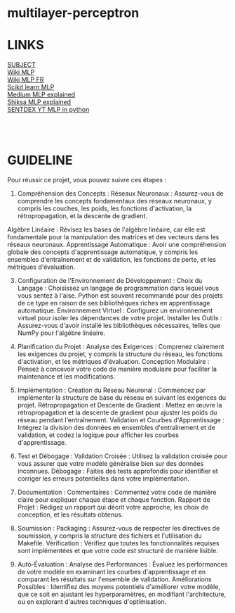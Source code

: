 # multilayer-perceptron

# LINKS

[SUBJECT](https://cdn.intra.42.fr/pdf/pdf/112647/en.subject.pdf)  
[Wiki MLP](https://en.wikipedia.org/wiki/Multilayer_perceptron)  
[Wiki MLP FR](https://fr.wikipedia.org/wiki/Perceptron_multicouche)  
[Scikit learn MLP](https://scikit-learn.org/stable/modules/neural_networks_supervised.html)  
[Medium MLP explained](https://towardsdatascience.com/multilayer-perceptron-explained-with-a-real-life-example-and-python-code-sentiment-analysis-cb408ee93141)  
[Shiksa MLP explained](https://www.shiksha.com/online-courses/articles/understanding-multilayer-perceptron-mlp-neural-networks/)  
[SENTDEX YT MLP in python](https://www.youtube.com/watch?v=Wo5dMEP_BbI&list=PLQVvvaa0QuDcjD5BAw2DxE6OF2tius3V3)  
[]()  
[]()  
[]()  
[]()  


# GUIDELINE
Pour réussir ce projet, vous pouvez suivre ces étapes :

1. Compréhension des Concepts :
Réseaux Neuronaux :
Assurez-vous de comprendre les concepts fondamentaux des réseaux neuronaux, y compris les couches, les poids, les fonctions d'activation, la rétropropagation, et la descente de gradient.

Algèbre Linéaire :
Révisez les bases de l'algèbre linéaire, car elle est fondamentale pour la manipulation des matrices et des vecteurs dans les réseaux neuronaux.
Apprentissage Automatique : Avoir une compréhension globale des concepts d'apprentissage automatique, y compris les ensembles d'entraînement et de validation, les fonctions de perte, et les métriques d'évaluation.

3. Configuration de l'Environnement de Développement :
Choix du Langage : Choisissez un langage de programmation dans lequel vous vous sentez à l'aise. Python est souvent recommandé pour des projets de ce type en raison de ses bibliothèques riches en apprentissage automatique.
Environnement Virtuel : Configurez un environnement virtuel pour isoler les dépendances de votre projet.
Installer les Outils : Assurez-vous d'avoir installé les bibliothèques nécessaires, telles que NumPy pour l'algèbre linéaire.

5. Planification du Projet :
Analyse des Exigences : Comprenez clairement les exigences du projet, y compris la structure du réseau, les fonctions d'activation, et les métriques d'évaluation.
Conception Modulaire : Pensez à concevoir votre code de manière modulaire pour faciliter la maintenance et les modifications.

7. Implémentation :
Création du Réseau Neuronal : Commencez par implémenter la structure de base du réseau en suivant les exigences du projet.
Rétropropagation et Descente de Gradient : Mettez en œuvre la rétropropagation et la descente de gradient pour ajuster les poids du réseau pendant l'entraînement.
Validation et Courbes d'Apprentissage : Intégrez la division des données en ensembles d'entraînement et de validation, et codez la logique pour afficher les courbes d'apprentissage.

9. Test et Débogage :
Validation Croisée : Utilisez la validation croisée pour vous assurer que votre modèle généralise bien sur des données inconnues.
Débogage : Faites des tests approfondis pour identifier et corriger les erreurs potentielles dans votre implémentation.

11. Documentation :
Commentaires : Commentez votre code de manière claire pour expliquer chaque étape et chaque fonction.
Rapport de Projet : Rédigez un rapport qui décrit votre approche, les choix de conception, et les résultats obtenus.

13. Soumission :
Packaging : Assurez-vous de respecter les directives de soumission, y compris la structure des fichiers et l'utilisation du Makefile.
Vérification : Vérifiez que toutes les fonctionnalités requises sont implémentées et que votre code est structuré de manière lisible.

15. Auto-Évaluation :
Analyse des Performances : Évaluez les performances de votre modèle en examinant les courbes d'apprentissage et en comparant les résultats sur l'ensemble de validation.
Améliorations Possibles : Identifiez des moyens potentiels d'améliorer votre modèle, que ce soit en ajustant les hyperparamètres, en modifiant l'architecture, ou en explorant d'autres techniques d'optimisation.
